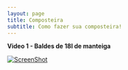 ```yaml
---
layout: page
title: Composteira
subtitle: Como fazer sua composteira!
---
```


**Video 1 - Baldes de 18l de manteiga** 

[![ScreenShot]()](https://www.youtube.com/watch?v=7fF4FHrW1ik)



